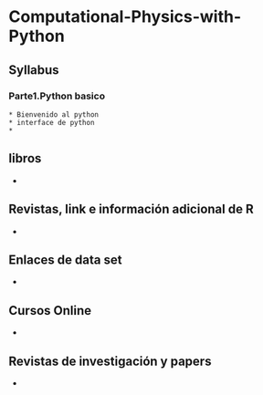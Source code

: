 # Computational-Physics-with-Python

## Syllabus
  ### Parte1.Python basico
    * Bienvenido al python
    * interface de python
    * 
## libros
* 

## Revistas, link e información adicional de R
* 

## Enlaces de data set
* 

## Cursos Online
*

## Revistas de investigación y papers
* 
